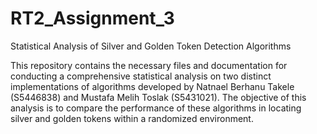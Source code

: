 # RT2_Assignment_3
Statistical Analysis of Silver and Golden Token Detection Algorithms

This repository contains the necessary files and documentation for conducting a comprehensive statistical analysis on two distinct implementations of algorithms developed by Natnael Berhanu Takele (S5446838) and Mustafa Melih Toslak (S5431021). The objective of this analysis is to compare the performance of these algorithms in locating silver and golden tokens within a randomized environment.
